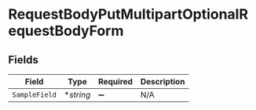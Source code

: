 # RequestBodyPutMultipartOptionalRequestBodyForm


## Fields

| Field              | Type               | Required           | Description        |
| ------------------ | ------------------ | ------------------ | ------------------ |
| `SampleField`      | **string*          | :heavy_minus_sign: | N/A                |